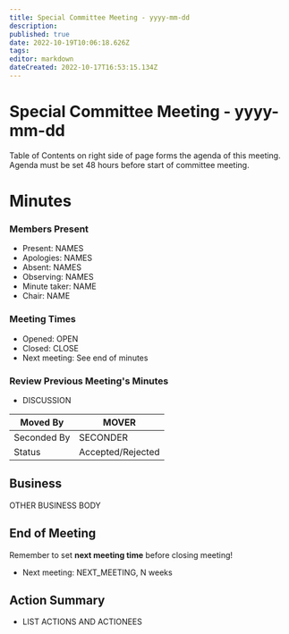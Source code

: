 ```yaml
---
title: Special Committee Meeting - yyyy-mm-dd
description: 
published: true
date: 2022-10-19T10:06:18.626Z
tags: 
editor: markdown
dateCreated: 2022-10-17T16:53:15.134Z
---
```


# Special Committee Meeting - yyyy-mm-dd

Table of Contents on right side of page forms the agenda of this meeting. Agenda must be set 48 hours before start of committee meeting.

# Minutes

### Members Present

-   Present: NAMES
-   Apologies: NAMES
-   Absent: NAMES
-   Observing: NAMES
-   Minute taker: NAME
-   Chair: NAME

### Meeting Times

-   Opened: OPEN
-   Closed: CLOSE
-   Next meeting: See end of minutes

### Review Previous Meeting's Minutes

-   DISCUSSION

| Moved By    | MOVER             |
|-------------|-------------------|
| Seconded By | SECONDER          |
| Status      | Accepted/Rejected |

## Business

OTHER BUSINESS BODY

## End of Meeting

Remember to set **next meeting time** before closing meeting!

-   Next meeting: NEXT_MEETING, N weeks

## Action Summary

-   LIST ACTIONS AND ACTIONEES
